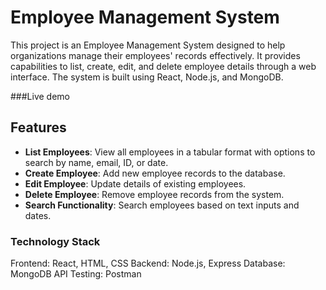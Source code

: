 # Employee Management System

This project is an Employee Management System designed to help organizations manage their employees' records effectively. It provides capabilities to list, create, edit, and delete employee details through a web interface. The system is built using React, Node.js, and MongoDB.

###Live demo 

## Features

- **List Employees**: View all employees in a tabular format with options to search by name, email, ID, or date.
- **Create Employee**: Add new employee records to the database.
- **Edit Employee**: Update details of existing employees.
- **Delete Employee**: Remove employee records from the system.
- **Search Functionality**: Search employees based on text inputs and dates.

### Technology Stack
Frontend: React, HTML, CSS
Backend: Node.js, Express
Database: MongoDB
API Testing: Postman


